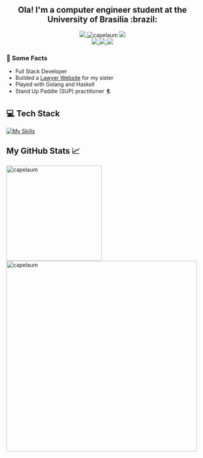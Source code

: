 <div align="center">
 <h2>Ola! I'm a computer engineer student at the University of Brasilia :brazil:</h2>
 
 <a href="https://www.codewars.com/users/capelaum">
   <img src="https://www.codewars.com/users/capelaum/badges/micro" />
  </a>
  <img src="https://komarev.com/ghpvc/?username=capelaum" alt="capelaum" />
  <a href="https://github.com/capelaum">
   <img src="https://img.shields.io/github/followers/capelaum?label=follow&style=social" />
  </a>
</div>

<div align="center">
  <a href="https://www.linkedin.com/in/luis-capelletto">
  <img src="https://img.shields.io/badge/Linkedin%20-%230077B5.svg?&style=flat&logo=linkedin&logoColor=white" />
 </a>
 
 <a href="https://www.instagram.com/capelletto.lv">
  <img src="https://img.shields.io/badge/capelletto.lv%20-%23E4405F.svg?&style=flat&logo=Instagram&logoColor=white" />
 </a>
 
 <a href="https://open.spotify.com/user/thecapela">
  <img src="https://img.shields.io/badge/Spotify-1ED760?style=flat&logo=spotify&logoColor=white&color=1ED760" />
 </a>
</div>

### :scroll: Some Facts

- Full Stack Developer 
- Builded a [Lawyer Website](https://www.capelletto.adv.br) for my sister
- Played with Golang and Haskell
- Stand Up Paddle (SUP) practitioner :surfer:

## 💻 Tech Stack <br/>

[![My Skills](https://skillicons.dev/icons?i=js,ts,php,c,html,css,react,nextjs,nodejs,express,prisma,docker,firebase,graphql,mysql,postgres,mongodb,sass,styledcomponents,tailwind,git,vscode,linux,figma)](https://skillicons.dev)

## My GitHub Stats &#x1f4c8;

<div display="flex">
 <img width="250px" src="https://github-readme-stats.vercel.app/api/top-langs/?username=capelaum&hide=html,css,c%2B%2B,tex&theme=radical" alt="capelaum"/>
 <img width="500px" src="https://github-readme-stats.vercel.app/api?username=capelaum&show_icons=true&count_private=true&theme=radical" alt="capelaum" />
</div>

<!-- Comment section =P

<img width="600px" src="https://github-readme-stats.vercel.app/api/wakatime?username=capelletto&theme=radical&layout=compact" alt="capelaum"/>

[![capelaum's wakatime stats](https://github-readme-stats.vercel.app/api/wakatime?username=capelletto)](https://github.com/capelaum)

<img width="200px" src="https://github.com/capelaum/capelaum/raw/master/octocat-no-bg.png" alt="capelaum">

BADGES
[![Gmail](https://img.shields.io/badge/Gmail-D14836?style=flat&logo=gmail&logoColor=white)](mailto:thecapellett@gmail.com)

<a href="https://stackoverflow.com/users/13337006/luis-v-capelletto">
  <img src="https://img.shields.io/badge/-Stack%20overflow-FE7A16?style=flat&logo=stack-overflow&logoColor=white" />
 </a>
 
 <a href="https://dev.to/capelaum">
  <img src="https://img.shields.io/badge/capelaum-0A0A0A?style=flat&logo=dev.to&logoColor=white" />
 </a>

Illustrator + Photoshop

<img src="https://www.vectorlogo.zone/logos/adobe_illustrator/adobe_illustrator-icon.svg" alt="illustrator" width="20" height="20"/> 
<img alt="Adobe Photoshop" src="https://img.shields.io/badge/adobe%20photoshop%20-%2331A8FF.svg?&style=for-the-badge&logo=adobe%20photoshop&logoColor=white" height="20"/>

-->
